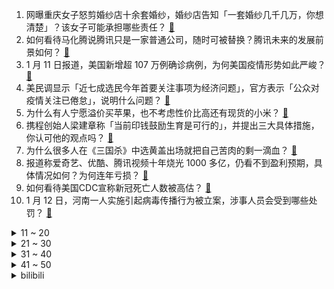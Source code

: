 1. 网曝重庆女子怒剪婚纱店十余套婚纱，婚纱店告知「一套婚纱几千几万，你想清楚」？该女子可能承担哪些责任？ [:link:](https://www.zhihu.com/question/511181048)
2. 如何看待马化腾说腾讯只是一家普通公司，随时可被替换？腾讯未来的发展前景如何？ [:link:](https://www.zhihu.com/question/511122548)
3. 1 月 11 日报道，美国新增超 107 万例确诊病例，为何美国疫情形势如此严峻？ [:link:](https://www.zhihu.com/question/511030305)
4. 美民调显示「近七成选民今年首要关注事项为经济问题」，官方表示「公众对疫情关注已倦怠」，说明什么问题？ [:link:](https://www.zhihu.com/question/510988534)
5. 为什么有人宁愿溢价买苹果，也不考虑性价比高还有现货的小米？ [:link:](https://www.zhihu.com/question/510951805)
6. 携程创始人梁建章称「当前印钱鼓励生育是可行的」，并提出三大具体措施，你认可他的观点吗？ [:link:](https://www.zhihu.com/question/511145080)
7. 为什么很多人在《三国杀》中选黄盖出场就把自己苦肉的剩一滴血？ [:link:](https://www.zhihu.com/question/488604417)
8. 报道称爱奇艺、优酷、腾讯视频十年烧光 1000 多亿，仍看不到盈利预期，具体情况如何？为何连年亏损？ [:link:](https://www.zhihu.com/question/505729108)
9. 如何看待美国CDC宣称新冠死亡人数被高估？ [:link:](https://www.zhihu.com/question/510943670)
10. 1 月 12 日，河南一人实施引起病毒传播行为被立案，涉事人员会受到哪些处罚？ [:link:](https://www.zhihu.com/question/511119932)
<details>
<summary>11 ~ 20</summary>

11. 余承东称「华为可以支撑起 30 万台汽车销售目标」，你觉得华为目前有这样的实力吗？这个目标可行性如何？ [:link:](https://www.zhihu.com/question/511065084)
12. 《红楼梦》中司棋想吃鸡蛋羹，厨子就是不给做，咋办？难道大观园里只有宝二爷的丫鬟才体面些？ [:link:](https://www.zhihu.com/question/368108137)
13. 《一年一度喜剧大赛》收官，有哪些令你印象深刻的宝藏喜剧人？ [:link:](https://www.zhihu.com/question/510379361)
14. 如何看待 R 星母公司 T2 以 127 亿美元完成游戏圈史上最大收购案？ [:link:](https://www.zhihu.com/question/511005082)
15. 免签是对等的，为什么180个国家给美国免签，而美国只给30多个发达国家免签？ [:link:](https://www.zhihu.com/question/511095719)
16. 曾火爆全网的《鬼灭之刃》，第二季热度平平，原因是什么？ [:link:](https://www.zhihu.com/question/503438832)
17. 女子地铁里当众让孩子下跪，乘客劝阻反被怼「我的孩子我想让他干嘛就得干嘛」，如何看待这种教育方式？ [:link:](https://www.zhihu.com/question/511173538)
18. 为什么外国人人手一块Apple Watch? [:link:](https://www.zhihu.com/question/510567451)
19. 意外车祸致搭车同事死亡，车主被判赔偿 90 万，该如何界定责任？有何法律依据？事前签免责书能否避免？ [:link:](https://www.zhihu.com/question/510769722)
20. 为什么现在年轻人喜欢剧本杀不喜欢 KTV 了？ [:link:](https://www.zhihu.com/question/508676250)
</details>
<details>
<summary>21 ~ 30</summary>

21. 我国首次获得了月表原位条件下的水含量，1 吨月壤约含有 120 克水，该研究结果有哪些意义？ [:link:](https://www.zhihu.com/question/510740863)
22. 飞行员的工资那么高，为什么没有人愿意自费学飞行呢？ [:link:](https://www.zhihu.com/question/27782715)
23. 如何看待媒体评王冰冰遭人肉曝光隐私，「病态追星触及法律底线」？ [:link:](https://www.zhihu.com/question/511114024)
24. 2021 年台湾地区人口出现负增长，全年出生人数创史上新低，这意味着什么？会对两岸经济造成什么影响？ [:link:](https://www.zhihu.com/question/510835585)
25. 中消协点名肯德基，称「用盲盒诱导食品过度消费，当抵制」，如何评价肯德基联名的 Dimoo 盲盒活动？ [:link:](https://www.zhihu.com/question/511138824)
26. 2022 LPL 春季赛 TES 0:2 不敌 RA 新赛季首战告负，如何评价这场比赛？ [:link:](https://www.zhihu.com/question/511191901)
27. 女生如果主动点，男生真的容易心动吗？ [:link:](https://www.zhihu.com/question/367625901)
28. 魏国有五子良将，蜀国有五虎上将，吴国为啥没有跟风弄个五将？ [:link:](https://www.zhihu.com/question/510541780)
29. 为什么很多司机从油车换到电车之后控制不好油门，开车一窜一窜的？ [:link:](https://www.zhihu.com/question/511214452)
30. 长得又胖又丑的女孩会有人喜欢吗？ [:link:](https://www.zhihu.com/question/510498637)
</details>
<details>
<summary>31 ~ 40</summary>

31. 《王者荣耀》 S26 赛季有多难打？ [:link:](https://www.zhihu.com/question/510645580)
32. 如何评价FAIR提出的ConvNeXt：CNN匹敌Swin Transformer? [:link:](https://www.zhihu.com/question/510965760)
33. 长期用 a 醇真的对皮肤好吗？ [:link:](https://www.zhihu.com/question/351700422)
34. 《火影忍者》里真的没有坏人吗？ [:link:](https://www.zhihu.com/question/510321357)
35. 为什么漫威电影宇宙中全宇宙都讲英文？ [:link:](https://www.zhihu.com/question/268419009)
36. 怎么快速和陌生人建立信任关系？ [:link:](https://www.zhihu.com/question/511169177)
37. 如何看待一加 10 Pro 搭载 HyperBoost 全链路游戏稳帧技术？玩手游有哪些优化提升？ [:link:](https://www.zhihu.com/question/511189720)
38. 玩游戏是放松心情的，为什么有人更愿意玩黑魂仁王只狼一类的游戏？ [:link:](https://www.zhihu.com/question/485467515)
39. 赛亚人的战斗服那么软，除了好看以外还有什么用吗？ [:link:](https://www.zhihu.com/question/423581716)
40. 是从未在一起遗憾，还是最终未在一起遗憾？ [:link:](https://www.zhihu.com/question/506782012)
</details>
<details>
<summary>41 ~ 50</summary>

41. 为什么越长大越不愿意听大道理了？ [:link:](https://www.zhihu.com/question/510426627)
42. 如何以「我得知自己是个恶毒女配……」为开头写一篇小说？ [:link:](https://www.zhihu.com/question/410893395)
43. 想写小说，但是写不出来怎么办？ [:link:](https://www.zhihu.com/question/510399128)
44. 现在入行游戏开发前景如何？ [:link:](https://www.zhihu.com/question/509691450)
45. 如何看待 2022 年山东专升本政策? [:link:](https://www.zhihu.com/question/509913028)
46. 郭艾伦表示最烦被叫「大侄子」，我们在叫别人外号的时候是否应该遵从当事人的意愿？ [:link:](https://www.zhihu.com/question/505985549)
47. 很努力的话，还剩五个月中考能从成绩差变成中上吗？ [:link:](https://www.zhihu.com/question/510710255)
48. 《原神》钟离护盾厚的破坏了原本游戏该有的样子，官方出怪反制为什么却引发争议？ [:link:](https://www.zhihu.com/question/510931166)
49. 如何看待「原神」玩家发万字长文控诉疑似出现的「打盾回血」怪？ [:link:](https://www.zhihu.com/question/510935853)
50. 感觉和现在女朋友的关系很怪异，不是我想象中的谈对象的样子，但又舍不得放手，怎么做啊? [:link:](https://www.zhihu.com/question/506535272)
</details><details>
<summary>bilibili</summary>

1. 瞬间泪目！致敬人民警察！ [:link:](//www.bilibili.com/video/BV1Hm4y1D72W)
2. 男人没了女人一起打游戏，就像自行车没有鱼鳃 [:link:](//www.bilibili.com/video/BV1bi4y197mF)
3. 咸鱼界的天花板，吃一条咸鱼差点就破产了，但真的好吃 [:link:](//www.bilibili.com/video/BV1EY41187qB)
4. 冬泳怪鸽狂搂家常菜，祝您潇洒又代派！加油！奥利给！哈哈哈哈哈 [:link:](//www.bilibili.com/video/BV1QY41187FG)
5. 雪 中 含 刀 行 [:link:](//www.bilibili.com/video/BV1dL411F7sT)
6. 你 要 冒 充 我 是 吧！ [:link:](//www.bilibili.com/video/BV16Y41187qe)
7. 【原神】在教室唱《神女劈观》一人分饰两角，开口太绝了!!! [:link:](//www.bilibili.com/video/BV1Fb4y1H7hP)
8. “恕我直言，韩委，您才上任第一天” [:link:](//www.bilibili.com/video/BV1Dm4y1D7aP)
9. 这是国产游戏？这回日本把美国变为殖民地了！ [:link:](//www.bilibili.com/video/BV1Eu41127kE)
10. 宋智雅的火，类似半藏森林。 [:link:](//www.bilibili.com/video/BV1YF411v7aK)
<details>
<summary>11 ~ 20</summary>

11. 《还 钱》 [:link:](//www.bilibili.com/video/BV1Lb4y1H7u2)
12. 我回来了，想和大家聊聊疫情后的世界，以及我的未来计划 [:link:](//www.bilibili.com/video/BV1KY411h7cq)
13. 假如刀工有段位 [:link:](//www.bilibili.com/video/BV1Wu41127G6)
14. うに [:link:](//www.bilibili.com/video/BV1hF411v7Ak)
15. 【吸奇侠】《教父》影史最强开局5分钟的爆炸信息量，黑手党大哥教你如何交朋友 [:link:](//www.bilibili.com/video/BV14u41127Tv)
16. 【时代少年团】TNT800万粉丝福利 [:link:](//www.bilibili.com/video/BV1km4y1D7Yj)
17. 勇敢者的游戏 [:link:](//www.bilibili.com/video/BV1gb4y1H7fd)
18. 杭州报亭将全部关闭？我拍下了它们最后的样子 [:link:](//www.bilibili.com/video/BV1ja411q7gJ)
19. 关于早餐的几个误区，你中招了几个？ [:link:](//www.bilibili.com/video/BV1Gb4y1H7Bz)
20. 笑死！这是我今年吃过最离谱的泡面！！！ [:link:](//www.bilibili.com/video/BV1CY41187DP)
</details>
<details>
<summary>21 ~ 30</summary>

21. 患有自闭症的弟弟喜欢任何声音很大很吵的东西，于是全家给他准备的礼物就是———火车汽笛！ [:link:](//www.bilibili.com/video/BV16Y41187BX)
22. 啊哈哈哈⚡猪 汤 来 喽⚡ [:link:](//www.bilibili.com/video/BV1pT4y1m7z4)
23. 爷爷帮孙女拿快递逐渐暴躁，当得知是给自己买的时候，反应太可爱了 [:link:](//www.bilibili.com/video/BV13L411c7qc)
24. 988元一只，米其林级别的烤乳猪，没想到还挺好吃，胖猪头每天都想要【凭啥这么贵ep35-Estado Puro】 [:link:](//www.bilibili.com/video/BV1Nq4y1A7Bv)
25. 第一次穿这么性感去走亲戚，我妈眼睛都看直了 [:link:](//www.bilibili.com/video/BV1XS4y1T79m)
26. 非遗美食，古法藕粉制作过程。 [:link:](//www.bilibili.com/video/BV1644y1j7uG)
27. 新疆喀什老字号大锅抓饭，42元/份肉比抓饭还多，去晚了都吃不上 [:link:](//www.bilibili.com/video/BV1Tq4y1y7Tr)
28. 【点亮渊下宫】泪目！星辰大海 [:link:](//www.bilibili.com/video/BV1VR4y1g7Af)
29. 你相信这裙子是陶瓷做的吗？中国奢侈品可真是咬碎牙也买不起！ [:link:](//www.bilibili.com/video/BV1Uq4y1w7RT)
30. 终极社死！4年前写给粉丝的“伤感文学”被翻出来了… [:link:](//www.bilibili.com/video/BV1am4y1D7RY)
</details>
<details>
<summary>31 ~ 40</summary>

31. 喝一杯印度街头玛莎拉水 [:link:](//www.bilibili.com/video/BV1UP4y1E7wA)
32. 保密配方，在美国，公开了....... [:link:](//www.bilibili.com/video/BV18T4y1m79L)
33. 你见过四只猫同时揣手手吗？ [:link:](//www.bilibili.com/video/BV1Rb4y1n7t1)
34. 《一份来自热爱的告白》 [:link:](//www.bilibili.com/video/BV1bT4y1m7Ff)
35. 好家伙，短短10秒让我愣住了两次 [:link:](//www.bilibili.com/video/BV1yR4y1u7sx)
36. 警察叔叔，就是这个人！ [:link:](//www.bilibili.com/video/BV1iT4y1m7mX)
37. 如何做一个贤惠的女人 [:link:](//www.bilibili.com/video/BV1ET4y1m7pp)
38. 【原神整活】擅长聊天真君：一个两个都这样！ [:link:](//www.bilibili.com/video/BV1DS4y1T7CV)
39. 溜冰场的冰里为什么要加牛奶？ [:link:](//www.bilibili.com/video/BV1aa411q7Sg)
40. 我来B战啦！五杀参上！ [:link:](//www.bilibili.com/video/BV1Lq4y1A7dA)
</details>
<details>
<summary>41 ~ 50</summary>

41. 狸花：咩呀!唔出来!(萌声粤配) [:link:](//www.bilibili.com/video/BV1tm4y1D7Hp)
42. 女子去相亲结果小区被封 被迫隔离在相亲对象家 网友:月老的红线太结实! [:link:](//www.bilibili.com/video/BV1TP4y1J7xx)
43. 就是因为这个，我复读了 [:link:](//www.bilibili.com/video/BV15P4y1J7nu)
44. 唐风牡丹非遗绒花 （竖屏版） [:link:](//www.bilibili.com/video/BV1BL4y1b7e6)
45. 唢呐遇上【神女劈观】 [:link:](//www.bilibili.com/video/BV1BY411876E)
46. 耗时120天，和知识付费团队的官司打完啦。 [:link:](//www.bilibili.com/video/BV1j3411e7AB)
47. 《原神》剧情PV-「神女劈观」 [:link:](//www.bilibili.com/video/BV1kS4y1T7kK)
48. 小时候看笑话，长大了看真实 [:link:](//www.bilibili.com/video/BV1gL41157aa)
49. 导演：演员快不够用了...【阅片无数Ⅱ 34】 [:link:](//www.bilibili.com/video/BV1fb4y1n7Gq)
50. 干饭公司最后一顿饭 [:link:](//www.bilibili.com/video/BV12a411q7h2)
</details>
<details>
<summary>51 ~ 60</summary>

51. 25000英尺高空一跃而下？现实中仿拍碟中谍跳伞有多难？ [:link:](//www.bilibili.com/video/BV1na411q7Hb)
52. 钟离  我只玩天动万象 [:link:](//www.bilibili.com/video/BV1bS4y1Z7gr)
53. 人类有可能完成? 3 [:link:](//www.bilibili.com/video/BV1Y3411a7KL)
54. 【野生人类图鉴】我的倒霉朋友...... [:link:](//www.bilibili.com/video/BV1qF411v7z2)
55. emoji变成美少女们有多可爱？！ [:link:](//www.bilibili.com/video/BV1hr4y1v7nq)
56. 那些年，我们被抢走的体育课。 [:link:](//www.bilibili.com/video/BV1Jr4y1v7yk)
57. 最贵 就是 这一“蘸”！！！！！！！ [:link:](//www.bilibili.com/video/BV1jb4y1H728)
58. 这几种猫都不建议新手养，尤其是最后一种 [:link:](//www.bilibili.com/video/BV1q3411e7oH)
59. 没有骨头的鸡腿，一口一个，赶紧做起来吧 [:link:](//www.bilibili.com/video/BV1b3411a7c8)
60. 花100元买了120只螃蟹，一只才8毛？实现螃蟹自由就是这么简单 [:link:](//www.bilibili.com/video/BV1Ra411q7Wr)
</details>
<details>
<summary>61 ~ 70</summary>

61. 不想再贪污桥款了… [:link:](//www.bilibili.com/video/BV1PL411c7tF)
62. 卖粉vs卖“粉” [:link:](//www.bilibili.com/video/BV1ZZ4y1S7Mi)
63. 微软商店免费神级软件:steam加速;番剧下载;团队任务协作 [:link:](//www.bilibili.com/video/BV1jT4y117Dk)
64. 和小可莉一起玩手指游戏吧 [:link:](//www.bilibili.com/video/BV1dD4y1F7y7)
65. 周芷若费尽心机最后还是输给了赵敏！经典回顾高颜值版《倚天屠龙记》第三篇... [:link:](//www.bilibili.com/video/BV17L4y1b7N2)
66. 我尽力了 [:link:](//www.bilibili.com/video/BV1KR4y1g7ZS)
67. 魔尊重楼光剑变装挑战，来了，我尽力了，是你们想看的吗？ [:link:](//www.bilibili.com/video/BV1KL411c7nF)
68. 【诺艾尔】我该能肉的时候能肉！ [:link:](//www.bilibili.com/video/BV1LP4y1J72z)
69. ⚡ 别 逼 我 平 A 奥 ⚡ [:link:](//www.bilibili.com/video/BV1hS4y1Z7H3)
70. 用｛水暖件｝还原莫比乌斯圈摆件，省钱真快乐｜软装抠搜指南 [:link:](//www.bilibili.com/video/BV1SS4y1Z7qo)
</details>
<details>
<summary>71 ~ 80</summary>

71. 当广东人在广西旅游 [:link:](//www.bilibili.com/video/BV1mS4y1T7M6)
72. 这20公斤料，能提出多少黄金？ [:link:](//www.bilibili.com/video/BV1aF411v723)
73. 【原神】稻 妻 人.exe [:link:](//www.bilibili.com/video/BV1LL41157Zw)
74. 失眠速进！如何在2分钟内睡成死猪？【知心一分钟】 [:link:](//www.bilibili.com/video/BV1hT4y1m7Pi)
75. 土豆的十二个宅家吃法，十二个啊，这个系列再做下去我迟早卷死自己 [:link:](//www.bilibili.com/video/BV1fY41187Xo)
76. 这还是我看的央视新闻吗 ？ ？ ？ [:link:](//www.bilibili.com/video/BV15m4y1D7w9)
77. 【原神】胡桃：“啊对对对对” [:link:](//www.bilibili.com/video/BV1Vm4y1D7K4)
78. 硬不硬？硬！ [:link:](//www.bilibili.com/video/BV14q4y1y7Pk)
79. 雪豹：看好了，尾巴是这样用的。 [:link:](//www.bilibili.com/video/BV1vF411v7jv)
80. 【全明星】纸 团 战 争 [:link:](//www.bilibili.com/video/BV15m4y1D7zs)
</details>
<details>
<summary>81 ~ 90</summary>

81. 极度舒适！拿来救命的药，原来是这样在身体里释放的 [:link:](//www.bilibili.com/video/BV1bF411q7ue)
82. 心脏病患勿点 [:link:](//www.bilibili.com/video/BV1Sm4y1D7RJ)
83. 🔥大 乱 斗 是 吧🔥 [:link:](//www.bilibili.com/video/BV1Ba411q7ZG)
84. 铃空RPG新作 |《昭和米国物语》首部正式预告片 [:link:](//www.bilibili.com/video/BV1T34y167Q9)
85. 顾客订了300份可乐，这让骑手咋送？别人都是订外卖，这位是进货去了… [:link:](//www.bilibili.com/video/BV1xS4y1T77C)
86. 【原神翻唱】《鹤元甲》 [:link:](//www.bilibili.com/video/BV1iL4y1b7LP)
87. 唐宫海鲜舫 厨子探店¥550 [:link:](//www.bilibili.com/video/BV1AS4y1j7Rh)
88. 老师是如何发现学生抄作业的 [:link:](//www.bilibili.com/video/BV1444y157ei)
89. 今天估计是等了一天等着急了，陈贝拉居然没有假装不会开门#边牧陈贝拉 [:link:](//www.bilibili.com/video/BV1DY41187Ho)
90. 肉之精髓鸡屁屁，一口下去太香了～居酒屋老板副业竟然是演员！美食探店/无广试吃员 [:link:](//www.bilibili.com/video/BV1AR4y1g7yF)
</details>
<details>
<summary>91 ~ 100</summary>

91. LR / ACR曲线工具原理。 [:link:](//www.bilibili.com/video/BV1SR4y1W7tb)
92. 当初中生第一次看见老板的肥猫，这反应绝了……网友称:小胖别说小胖 [:link:](//www.bilibili.com/video/BV1Ab4y1H7cq)
93. 《关于母猫发情，但公猫未成年这件事》 [:link:](//www.bilibili.com/video/BV1bb4y1H7BJ)
94. 秦始皇陵已开挖的部分：我们发现了来自西欧的修陵人，发现了秦始皇家族的复原头像，还发现了兵马俑、铜车马背后的秘密……|自说自话的总裁 [:link:](//www.bilibili.com/video/BV1US4y1Z7j4)
95. 大庆赶海，在沙滩上发现沙葵好像萝卜一样藏在沙中，还有海知了 [:link:](//www.bilibili.com/video/BV1Tr4y1v7WP)
96. 损！故意在丈母娘面前疯狂夸奖女友勤快？女友不得不起床干活！ [:link:](//www.bilibili.com/video/BV1BY41187Uj)
97. 超越人类进化的操作！ [:link:](//www.bilibili.com/video/BV1vY41187qs)
98. 同学，挂挂，寄寄，嘻嘻！ [:link:](//www.bilibili.com/video/BV1Wq4y1y7Ca)
99. 看完就知道新年礼物怎么准备了 [:link:](//www.bilibili.com/video/BV1nS4y1j7Zi)
100. 电影最TOP：看完烂片洗眼睛！2021年度十大国际佳片盘点 [:link:](//www.bilibili.com/video/BV1Gb4y1H7cC)
</details></details>